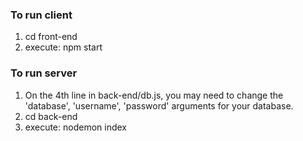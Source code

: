 ### To run client
1. cd front-end
2. execute: npm start

### To run server
1. On the 4th line in back-end/db.js, you may need to
    change the 'database', 'username', 'password' arguments
    for your database.
2. cd back-end
3. execute: nodemon index